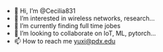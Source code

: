 - 👋 Hi, I’m @Cecilia831
- 👀 I’m interested in wireless networks, research...
- 🌱 I’m currently finding full time jobes
- 💞️ I’m looking to collaborate on IoT, ML, pytorch...
- 📫 How to reach me yuxi@pdx.edu

<!---
Cecilia831/Cecilia831 is a ✨ special ✨ repository because its `README.md` (this file) appears on your GitHub profile.
You can click the Preview link to take a look at your changes.
--->
